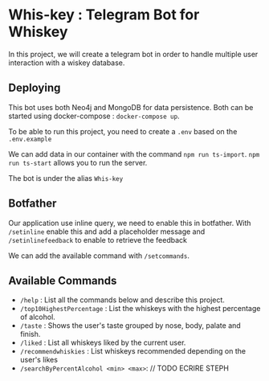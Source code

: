 # Whis-key : Telegram Bot for Whiskey

In this project, we will create a telegram bot in order to handle multiple user interaction with a wiskey database.

## Deploying
This bot uses both Neo4j and MongoDB for data persistence. Both can be started using docker-compose : ```docker-compose up```. 

To be able to run this project, you need to create a `.env` based on the `.env.example`

We can add data in our container with the command ``npm run ts-import``. 
``npm run ts-start`` allows you to run the server.

The bot is under the alias ```Whis-key```

## Botfather

Our application use inline query, we need to enable this in botfather. 
With `/setinline` enable this and add a placeholder message and `/setinlinefeedback` to enable to retrieve the feedback

We can add the available command with `/setcommands`.

## Available Commands

* ```/help``` : List all the commands below and describe this project.
* ```/top10HighestPercentage``` : List the whiskeys with the highest percentage of alcohol.
* ```/taste``` : Shows the user's taste grouped by nose, body, palate and finish.
* ```/liked``` : List all whiskeys liked by the current user.
* ```/recommendwhiskies``` : List whiskeys recommended depending on the user's likes
* ```/searchByPercentAlcohol <min> <max>```: // TODO ECRIRE STEPH
